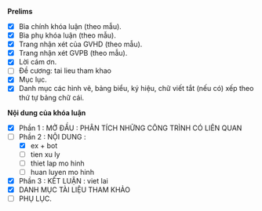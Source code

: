 **Prelims**

- [x] Bìa chính khóa luận (theo mẫu).
- [x] Bìa phụ khóa luận (theo mẫu).
- [x] Trang nhận xét của GVHD (theo mẫu).
- [x] Trang nhận xét GVPB (theo mẫu).
- [x] Lời cám ơn.
- [ ] Đề cương: tai lieu tham khao
- [x] Mục lục.
- [x] Danh mục các hình vẽ, bảng biểu, ký hiệu, chữ viết tắt (nếu có) xếp theo thứ tự bảng chữ cái.

**Nội dung của khóa luận**

- [x] Phần 1 : MỞ ĐẦU : PHÂN TÍCH NHỮNG CÔNG TRÌNH CÓ LIÊN QUAN
- [ ] Phần 2 : NỘI DUNG :
    - [x] ex + bot
    - [ ] tien xu ly
    - [ ] thiet lap mo hinh
    - [ ] huan luyen mo hinh
- [x] Phần 3 : KẾT LUẬN : viet lai
- [x] DANH MỤC TÀI LIỆU THAM KHẢO
- [ ] PHỤ LỤC.
